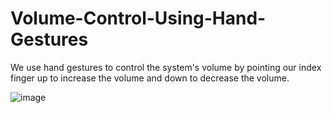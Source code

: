 # Volume-Control-Using-Hand-Gestures


 We use hand gestures to control the system's volume by pointing our index finger up to increase the volume and down to decrease the volume.




![image](https://github.com/Alssymathews/Volume-Control-Using-Hand-Gestures/assets/127756589/f421ec20-dc7b-4136-a486-f65ec05b22aa)
